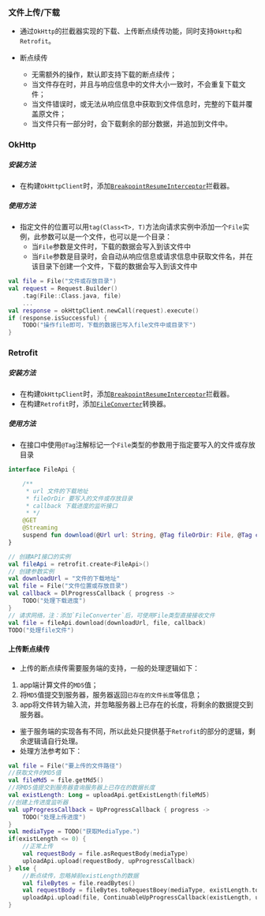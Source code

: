 ### 文件上传/下载
* 通过`OkHttp`的拦截器实现的下载、上传断点续传功能，同时支持`OkHttp`和`Retrofit`。

* 断点续传
  - 无需额外的操作，默认即支持下载的断点续传；
  - 当文件存在时，并且与响应信息中的文件大小一致时，不会重复下载文件；
  - 当文件错误时，或无法从响应信息中获取到文件信息时，完整的下载并覆盖原文件；
  - 当文件只有一部分时，会下载剩余的部分数据，并追加到文件中。

### OkHttp

##### 安装方法
* 在构建`OkHttpClient`时，添加[`BreakpointResumeInterceptor`](https://github.com/xiazunyang/http/blob/master/http/src/main/kotlin/cn/numeron/okhttp/file/BreakpointResumeInterceptor.kt)拦截器。

##### 使用方法
* 指定文件的位置可以用`tag(Class<T>, T)`方法向请求实例中添加一个`File`实例，此参数可以是一个文件，也可以是一个目录：
    - 当`File`参数是文件时，下载的数据会写入到该文件中
    - 当`File`参数是目录时，会自动从响应信息或请求信息中获取文件名，并在该目录下创建一个文件，下载的数据会写入到该文件中

```kotlin
val file = File("文件或存放目录")
val request = Request.Builder()
    .tag(File::Class.java, file)
    ...
val response = okHttpClient.newCall(request).execute()
if (response.isSuccessful) {
    TODO("操作file即可，下载的数据已写入file文件中或目录下")
}
```

### Retrofit

##### 安装方法
* 在构建`OkHttpClient`时，添加[`BreakpointResumeInterceptor`](https://github.com/xiazunyang/http/blob/master/http/src/main/kotlin/cn/numeron/okhttp/file/BreakpointResumeInterceptor.kt)拦截器。
* 在构建`Retrofit`时，添加[`FileConverter`](https://github.com/xiazunyang/http/blob/master/http/src/main/kotlin/cn/numeron/retrofit/FileConverter.kt)转换器。

##### 使用方法
* 在接口中使用`@Tag`注解标记一个`File`类型的参数用于指定要写入的文件或存放目录

```kotlin
interface FileApi {

    /**
     * url 文件的下载地址
     * fileOrDir 要写入的文件或存放目录
     * callback 下载进度的监听接口
     * */
    @GET
    @Streaming
    suspend fun download(@Url url: String, @Tag fileOrDir: File, @Tag callback: DlProgressCallback): File
}

// 创建API接口的实例
val fileApi = retrofit.create<FileApi>()
// 创建参数实例
val downloadUrl = "文件的下载地址"
val file = File("文件位置或存放目录")
val callback = DlProgressCallback { progress -> 
    TODO("处理下载进度")
}
// 请求网络，注：添加`FileConverter`后，可使用File类型直接接收文件
val file = fileApi.download(downloadUrl, file, callback)
TODO("处理file文件")
```

#### 上传断点续传
* 上传的断点续传需要服务端的支持，一般的处理逻辑如下：
1. app端计算文件的`MD5`值；
2. 将`MD5`值提交到服务器，服务器返回`已存在的文件长度`等信息；
3. app将文件转为输入流，并忽略服务器上已存在的长度，将剩余的数据提交到服务器。
* 鉴于服务端的实现各有不同，所以此处只提供基于`Retrofit`的部分的逻辑，剩余逻辑请自行处理。
* 处理方法参考如下：
```kotlin
val file = File("要上传的文件路径")
//获取文件的MD5值
val fileMd5 = file.getMd5()
//将MD5值提交到服务器查询服务器上已存在的数据长度
val existLength: Long = uploadApi.getExistLength(fileMd5)
//创建上传进度监听器
val upProgressCallback = UpProgressCallback { progress ->
    TODO("处理上传进度")
}
val mediaType = TODO("获取MediaType.")
if(existLength <= 0) {
    //正常上传
    val requestBody = file.asRequestBody(mediaType)
    uploadApi.upload(requestBody, upProgressCallback)
} else {
    //断点续传，忽略掉前existLength的数据
    val fileBytes = file.readBytes()
    val requestBody = fileBytes.toRequestBoey(mediaType, existLength.toInt(), fileBytes.size - existLength.toInt())
    uploadApi.upload(file, ContinuableUpProgressCallback(existLength, upProgressCallback))
}
```
